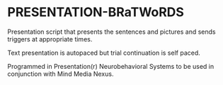# PRESENTATION-BRaTWoRDS
Presentation script that presents the sentences and pictures and sends triggers at appropriate times.

Text presentation is autopaced but trial continuation is self paced.

Programmed in Presentation(r) Neurobehavioral Systems to be used in conjunction with Mind Media Nexus. 
